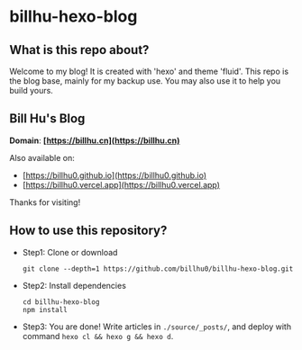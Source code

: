 # billhu-hexo-blog

## What is this repo about?

Welcome to my blog! It is created with 'hexo' and theme 'fluid'. This repo is the blog base, mainly for my backup use. You may also use it to help you build yours.

## Bill Hu's Blog

**Domain**: **[https://billhu.cn](https://billhu.cn)**

Also available on: 

- [https://billhu0.github.io](https://billhu0.github.io)
- [https://billhu0.vercel.app](https://billhu0.vercel.app)

Thanks for visiting!

## How to use this repository?

- Step1: Clone or download

  ```shell
  git clone --depth=1 https://github.com/billhu0/billhu-hexo-blog.git
  ```

- Step2: Install dependencies

  ```shell
  cd billhu-hexo-blog
  npm install
  ```
  
- Step3: You are done! Write articles in `./source/_posts/`, and deploy with command `hexo cl && hexo g && hexo d`.

